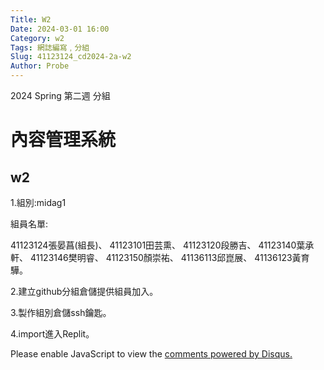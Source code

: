 ```yaml
---
Title: W2
Date: 2024-03-01 16:00
Category: w2
Tags: 網誌編寫﹐分組
Slug: 41123124_cd2024-2a-w2
Author: Probe
---
```


2024 Spring 第二週 分組

<!-- PELICAN_END_SUMMARY -->

# 內容管理系統
## w2
1.組別:midag1

組員名單:

41123124張晏菖(組長)、
41123101田芸熏、
41123120段勝吉、
41123140葉承軒、
41123146樊明睿、
41123150顏崇祐、
41136113邱崑展、
41136123黃育驊。

2.建立github分組倉儲提供組員加入。

3.製作組別倉儲ssh鑰匙。

4.import進入Replit。

<div id="disqus_thread"></div>
<script>
    /**
    *  RECOMMENDED CONFIGURATION VARIABLES: EDIT AND UNCOMMENT THE SECTION BELOW TO INSERT DYNAMIC VALUES FROM YOUR PLATFORM OR CMS.
    *  LEARN WHY DEFINING THESE VARIABLES IS IMPORTANT: https://disqus.com/admin/universalcode/#configuration-variables    */
    /*
    var disqus_config = function () {
    this.page.url = PAGE_URL;  // Replace PAGE_URL with your page's canonical URL variable
    this.page.identifier = PAGE_IDENTIFIER; // Replace PAGE_IDENTIFIER with your page's unique identifier variable
    };
    */
    (function() { // DON'T EDIT BELOW THIS LINE
    var d = document, s = d.createElement('script');
    s.src = 'https://https-probe2004-github-io-cd2024.disqus.com/embed.js';
    s.setAttribute('data-timestamp', +new Date());
    (d.head || d.body).appendChild(s);
    })();
</script>
<noscript>Please enable JavaScript to view the <a href="https://disqus.com/?ref_noscript">comments powered by Disqus.</a></noscript>